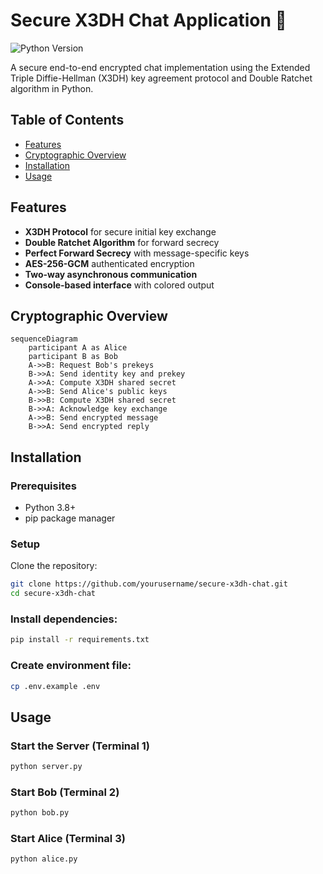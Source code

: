# Secure X3DH Chat Application 🔐

![Python Version](https://img.shields.io/badge/python-3.8%2B-blue)

A secure end-to-end encrypted chat implementation using the Extended Triple Diffie-Hellman (X3DH) key agreement protocol and Double Ratchet algorithm in Python.

## Table of Contents
- [Features](#features)
- [Cryptographic Overview](#cryptographic-overview)
- [Installation](#installation)
- [Usage](#usage)

## Features

- **X3DH Protocol** for secure initial key exchange
- **Double Ratchet Algorithm** for forward secrecy
- **Perfect Forward Secrecy** with message-specific keys
- **AES-256-GCM** authenticated encryption
- **Two-way asynchronous communication**
- **Console-based interface** with colored output

## Cryptographic Overview

```mermaid
sequenceDiagram
    participant A as Alice
    participant B as Bob
    A->>B: Request Bob's prekeys
    B->>A: Send identity key and prekey
    A->>A: Compute X3DH shared secret
    A->>B: Send Alice's public keys
    B->>B: Compute X3DH shared secret
    B->>A: Acknowledge key exchange
    A->>B: Send encrypted message
    B->>A: Send encrypted reply
```

## Installation

### Prerequisites
- Python 3.8+
- pip package manager

### Setup
Clone the repository:

```bash
git clone https://github.com/yourusername/secure-x3dh-chat.git
cd secure-x3dh-chat
```

### Install dependencies:
```bash
pip install -r requirements.txt
```

### Create environment file:

```bash
cp .env.example .env
```

## Usage

### Start the Server (Terminal 1)
```bash
python server.py
```

### Start Bob (Terminal 2)
```bash
python bob.py
```

### Start Alice (Terminal 3)
```bash
python alice.py
```
